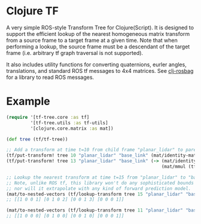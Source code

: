 # Clojure TF

A very simple ROS-style Transform Tree for Clojure(Script). It is designed to support the efficient lookup of the 
nearest homogeneous matrix transform from a source frame to a target frame at a given time. Note that when performing
a lookup, the source frame must be a descendant of the target frame (i.e. arbitrary tf graph traversal is 
not supported).

It also includes utility functions for converting quaternions, eurler angles, translations, and standard ROS tf
messages to 4x4 matrices. See [clj-rosbag](https://github.com/cartesian-theatrics/clj-rosbag) for a library to
read ROS messages.

# Example

```clojure
(require '[tf-tree.core :as tf]
         '[tf-tree.utils :as tf-utils]
         '[clojure.core.matrix :as mat])

(def tree (tf/tf-tree))

;; Add a transform at time t=10 from child frame "planar_lidar" to parent frame "base_link".
(tf/put-transform! tree 10 "planar_lidar" "base_link" (mat/identity-matrix 4))
(tf/put-transform! tree 13 "planar_lidar" "base_link" (-> (mat/identity-matrix 4)
                                                          (mat/mmul (tf-utils/translation->matrix [1 2 3]))))

;; Lookup the nearest transform at time t=15 from "planar_lidar" to "base_link".
;; Note, unlike ROS tf, this library won't do any sophisticated bounds checking,
;; nor will it extrapolate with any kind of forward prediction model.
(mat/to-nested-vectors (tf/lookup-transform tree 15 "planar_lidar" "base_link"))
;; [[1 0 0 1] [0 1 0 2] [0 0 1 3] [0 0 0 1]]

(mat/to-nested-vectors (tf/lookup-transform tree 11 "planar_lidar" "base_link"))
;; [[1 0 0 0] [0 1 0 0] [0 0 1 0] [0 0 0 1]]
```
